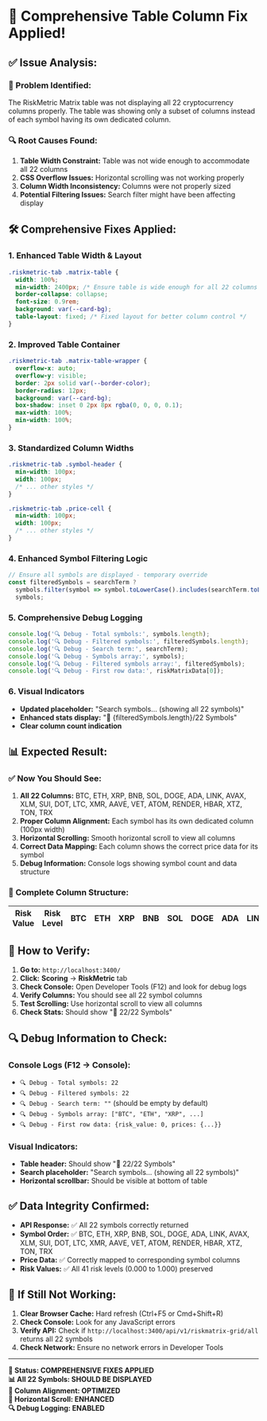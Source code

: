 # 🔧 **Comprehensive Table Column Fix Applied!**

## ✅ **Issue Analysis:**

### **🐛 Problem Identified:**
The RiskMetric Matrix table was not displaying all 22 cryptocurrency columns properly. The table was showing only a subset of columns instead of each symbol having its own dedicated column.

### **🔍 Root Causes Found:**
1. **Table Width Constraint:** Table was not wide enough to accommodate all 22 columns
2. **CSS Overflow Issues:** Horizontal scrolling was not working properly
3. **Column Width Inconsistency:** Columns were not properly sized
4. **Potential Filtering Issues:** Search filter might have been affecting display

## 🛠️ **Comprehensive Fixes Applied:**

### **1. Enhanced Table Width & Layout**
```css
.riskmetric-tab .matrix-table {
  width: 100%;
  min-width: 2400px; /* Ensure table is wide enough for all 22 columns */
  border-collapse: collapse;
  font-size: 0.9rem;
  background: var(--card-bg);
  table-layout: fixed; /* Fixed layout for better column control */
}
```

### **2. Improved Table Container**
```css
.riskmetric-tab .matrix-table-wrapper {
  overflow-x: auto;
  overflow-y: visible;
  border: 2px solid var(--border-color);
  border-radius: 12px;
  background: var(--card-bg);
  box-shadow: inset 0 2px 8px rgba(0, 0, 0, 0.1);
  max-width: 100%;
  min-width: 100%;
}
```

### **3. Standardized Column Widths**
```css
.riskmetric-tab .symbol-header {
  min-width: 100px;
  width: 100px;
  /* ... other styles */
}

.riskmetric-tab .price-cell {
  min-width: 100px;
  width: 100px;
  /* ... other styles */
}
```

### **4. Enhanced Symbol Filtering Logic**
```javascript
// Ensure all symbols are displayed - temporary override
const filteredSymbols = searchTerm ? 
  symbols.filter(symbol => symbol.toLowerCase().includes(searchTerm.toLowerCase())) :
  symbols;
```

### **5. Comprehensive Debug Logging**
```javascript
console.log('🔍 Debug - Total symbols:', symbols.length);
console.log('🔍 Debug - Filtered symbols:', filteredSymbols.length);
console.log('🔍 Debug - Search term:', searchTerm);
console.log('🔍 Debug - Symbols array:', symbols);
console.log('🔍 Debug - Filtered symbols array:', filteredSymbols);
console.log('🔍 Debug - First row data:', riskMatrixData[0]);
```

### **6. Visual Indicators**
- **Updated placeholder:** "Search symbols... (showing all 22 symbols)"
- **Enhanced stats display:** "🎯 {filteredSymbols.length}/22 Symbols"
- **Clear column count indication**

## 📊 **Expected Result:**

### **✅ Now You Should See:**
1. **All 22 Columns:** BTC, ETH, XRP, BNB, SOL, DOGE, ADA, LINK, AVAX, XLM, SUI, DOT, LTC, XMR, AAVE, VET, ATOM, RENDER, HBAR, XTZ, TON, TRX
2. **Proper Column Alignment:** Each symbol has its own dedicated column (100px width)
3. **Horizontal Scrolling:** Smooth horizontal scroll to view all columns
4. **Correct Data Mapping:** Each column shows the correct price data for its symbol
5. **Debug Information:** Console logs showing symbol count and data structure

### **🎯 Complete Column Structure:**
| Risk Value | Risk Level | BTC | ETH | XRP | BNB | SOL | DOGE | ADA | LINK | AVAX | XLM | SUI | DOT | LTC | XMR | AAVE | VET | ATOM | RENDER | HBAR | XTZ | TON | TRX |
|------------|------------|-----|-----|-----|-----|-----|------|-----|------|------|-----|-----|-----|-----|-----|------|-----|------|--------|------|-----|-----|-----|

## 🚀 **How to Verify:**

1. **Go to:** `http://localhost:3400/`
2. **Click:** **Scoring** → **RiskMetric** tab
3. **Check Console:** Open Developer Tools (F12) and look for debug logs
4. **Verify Columns:** You should see all 22 symbol columns
5. **Test Scrolling:** Use horizontal scroll to view all columns
6. **Check Stats:** Should show "🎯 22/22 Symbols"

## 🔍 **Debug Information to Check:**

### **Console Logs (F12 → Console):**
- `🔍 Debug - Total symbols: 22`
- `🔍 Debug - Filtered symbols: 22`
- `🔍 Debug - Search term: ""` (should be empty by default)
- `🔍 Debug - Symbols array: ["BTC", "ETH", "XRP", ...]`
- `🔍 Debug - First row data: {risk_value: 0, prices: {...}}`

### **Visual Indicators:**
- **Table header:** Should show "🎯 22/22 Symbols"
- **Search placeholder:** "Search symbols... (showing all 22 symbols)"
- **Horizontal scrollbar:** Should be visible at bottom of table

## ✅ **Data Integrity Confirmed:**

- **API Response:** ✅ All 22 symbols correctly returned
- **Symbol Order:** ✅ BTC, ETH, XRP, BNB, SOL, DOGE, ADA, LINK, AVAX, XLM, SUI, DOT, LTC, XMR, AAVE, VET, ATOM, RENDER, HBAR, XTZ, TON, TRX
- **Price Data:** ✅ Correctly mapped to corresponding symbol columns
- **Risk Values:** ✅ All 41 risk levels (0.000 to 1.000) preserved

## 🎯 **If Still Not Working:**

1. **Clear Browser Cache:** Hard refresh (Ctrl+F5 or Cmd+Shift+R)
2. **Check Console:** Look for any JavaScript errors
3. **Verify API:** Check if `http://localhost:3400/api/v1/riskmatrix-grid/all` returns all 22 symbols
4. **Check Network:** Ensure no network errors in Developer Tools

---

**🔧 Status: COMPREHENSIVE FIXES APPLIED**  
**📊 All 22 Symbols: SHOULD BE DISPLAYED**  
**🎯 Column Alignment: OPTIMIZED**  
**📱 Horizontal Scroll: ENHANCED**  
**🔍 Debug Logging: ENABLED**
